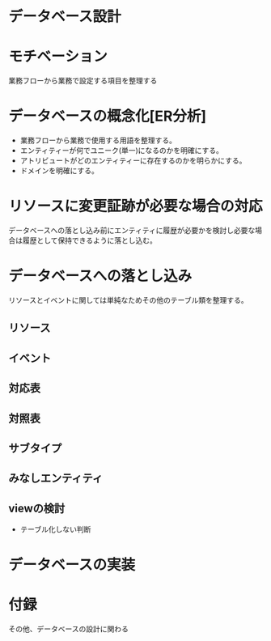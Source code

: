 データベース設計
=====

# モチベーション

業務フローから業務で設定する項目を整理する

# データベースの概念化[ER分析]

* 業務フローから業務で使用する用語を整理する。
* エンティティーが何でユニーク(単一)になるのかを明確にする。
* アトリビュートがどのエンティティーに存在するのかを明らかにする。
* ドメインを明確にする。

# リソースに変更証跡が必要な場合の対応

データベースへの落とし込み前にエンティティに履歴が必要かを検討し必要な場合は履歴として保持できるように落とし込む。

# データベースへの落とし込み

リソースとイベントに関しては単純なためその他のテーブル類を整理する。

## リソース

## イベント

## 対応表

## 対照表

## サブタイプ

## みなしエンティティ

## viewの検討

* テーブル化しない判断

# データベースの実装

# 付録

その他、データベースの設計に関わる
